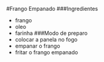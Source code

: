 #Frango Empanado
###Ingredientes
 - frango
 - oleo
 - farinha
###Modo de preparo
 - colocar a panela no fogo
 - empanar o frango
 - fritar o frango empanado
